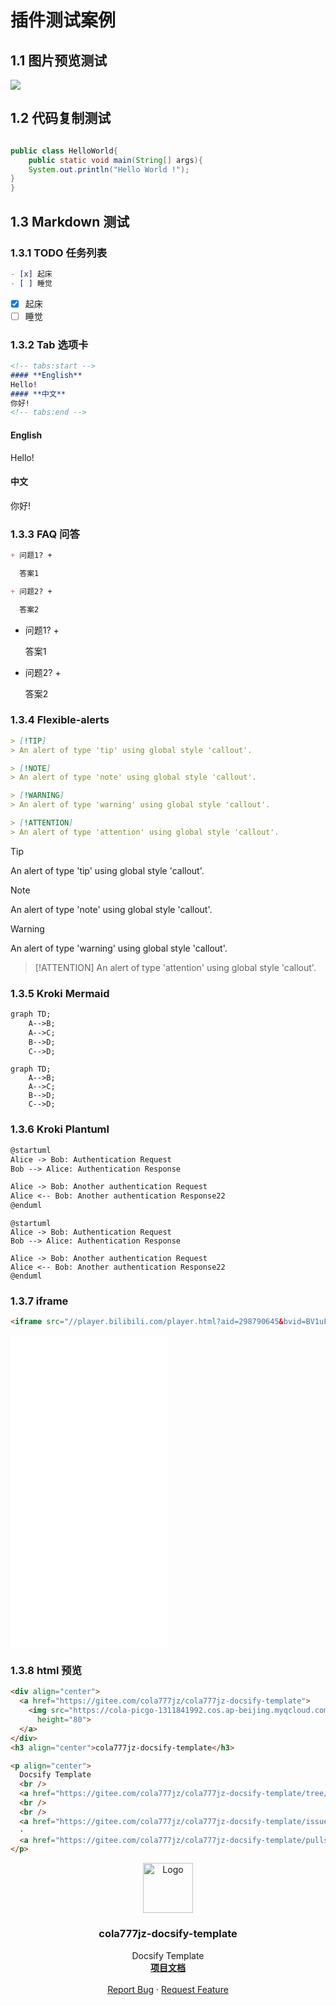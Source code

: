 # 插件测试案例

## 1.1 图片预览测试

![](https://yong-gan-niu-niu-1311841992.cos.ap-beijing.myqcloud.com/images/image-20230929112254166.png)

## 1.2 代码复制测试

```java

public class HelloWorld{
    public static void main(String[] args){
    System.out.println("Hello World !");
}
}

```

## 1.3 Markdown 测试

### 1.3.1 TODO 任务列表

```markdown
- [x] 起床
- [ ] 睡觉
```

- [x] 起床
- [ ] 睡觉

### 1.3.2 Tab 选项卡

```markdown
<!-- tabs:start -->
#### **English**
Hello!
#### **中文**
你好!
<!-- tabs:end -->
```

<!-- tabs:start -->
#### **English**
Hello!
#### **中文**
你好!
<!-- tabs:end -->

### 1.3.3 FAQ 问答

```markdown
+ 问题1? +

  答案1

+ 问题2? +

  答案2
```


+ 问题1? +

  答案1

+ 问题2? +

  答案2

### 1.3.4 Flexible-alerts

```markdown
> [!TIP]
> An alert of type 'tip' using global style 'callout'.

> [!NOTE]
> An alert of type 'note' using global style 'callout'.

> [!WARNING]
> An alert of type 'warning' using global style 'callout'.

> [!ATTENTION]
> An alert of type 'attention' using global style 'callout'.

  ```

> [!TIP]
> An alert of type 'tip' using global style 'callout'.

> [!NOTE]
> An alert of type 'note' using global style 'callout'.

> [!WARNING]
> An alert of type 'warning' using global style 'callout'.

> [!ATTENTION]
> An alert of type 'attention' using global style 'callout'.

### 1.3.5 Kroki Mermaid

```markdown
graph TD;
    A-->B;
    A-->C;
    B-->D;
    C-->D;
```

```mermaid
graph TD;
    A-->B;
    A-->C;
    B-->D;
    C-->D;
```

### 1.3.6 Kroki Plantuml

```markdown
@startuml
Alice -> Bob: Authentication Request
Bob --> Alice: Authentication Response

Alice -> Bob: Another authentication Request
Alice <-- Bob: Another authentication Response22
@enduml
```

``` plantuml
@startuml
Alice -> Bob: Authentication Request
Bob --> Alice: Authentication Response

Alice -> Bob: Another authentication Request
Alice <-- Bob: Another authentication Response22
@enduml
```


### 1.3.7 iframe

```markdown
<iframe src="//player.bilibili.com/player.html?aid=298790645&bvid=BV1uF411M7Tn&cid=712764047&p=1" height = "500" scrolling="no" border="0" frameborder="no" framespacing="0" allowfullscreen="true" width="50%" height="50%"> </iframe>
```

<iframe src="//player.bilibili.com/player.html?aid=298790645&bvid=BV1uF411M7Tn&cid=712764047&p=1" height = "500" scrolling="no" border="0" frameborder="no" framespacing="0" allowfullscreen="true" width="50%" height="50%"> </iframe>

### 1.3.8 html 预览

```markdown
<div align="center">
  <a href="https://gitee.com/cola777jz/cola777jz-docsify-template">
    <img src="https://cola-picgo-1311841992.cos.ap-beijing.myqcloud.com/myDoc2023_icon_live.svg" alt="Logo" width="80"
      height="80">
  </a>
</div>
<h3 align="center">cola777jz-docsify-template</h3>

<p align="center">
  Docsify Template
  <br />
  <a href="https://gitee.com/cola777jz/cola777jz-docsify-template/tree/master/"><strong>项目文档</strong></a>
  <br />
  <br />
  <a href="https://gitee.com/cola777jz/cola777jz-docsify-template/issues">Report Bug</a>
  ·
  <a href="https://gitee.com/cola777jz/cola777jz-docsify-template/pulls">Request Feature</a>
</p>
```

<div align="center">
  <a href="https://gitee.com/cola777jz/cola777jz-docsify-template">
    <img src="https://cola-picgo-1311841992.cos.ap-beijing.myqcloud.com/myDoc2023_icon_live.svg" alt="Logo" width="80"
      height="80">
  </a>
</div>
<h3 align="center">cola777jz-docsify-template</h3>

<p align="center">
  Docsify Template
  <br />
  <a href="https://gitee.com/cola777jz/cola777jz-docsify-template/tree/master/"><strong>项目文档</strong></a>
  <br />
  <br />
  <a href="https://gitee.com/cola777jz/cola777jz-docsify-template/issues">Report Bug</a>
  ·
  <a href="https://gitee.com/cola777jz/cola777jz-docsify-template/pulls">Request Feature</a>
</p>